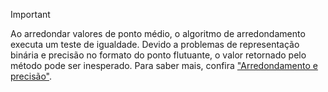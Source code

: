 
> [!IMPORTANT]
>  Ao arredondar valores de ponto médio, o algoritmo de arredondamento executa um teste de igualdade. Devido a problemas de representação binária e precisão no formato do ponto flutuante, o valor retornado pelo método pode ser inesperado. Para saber mais, confira ["Arredondamento e precisão"](xref:System.Math.Round%2A#rounding-and-precision).

